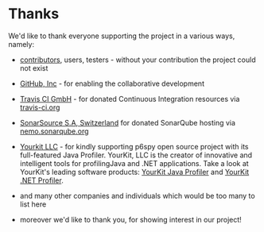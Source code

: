 # Thanks 

We'd like to thank everyone supporting the project in a various ways, namely:

 * [contributors](team-list.html), users, testers - without your contribution the project could not exist
 
 * [GitHub, Inc](https://github.com/) - for enabling the collaborative development
 
 * [Travis CI GmbH](https://travis-ci.com/) - for donated Continuous Integration resources via [travis-ci.org](https://travis-ci.org/p6spy/p6spy)
 
 * [SonarSource S.A, Switzerland](http://www.sonarsource.com/) for donated SonarQube hosting via [nemo.sonarqube.org](http://nemo.sonarqube.org/dashboard/index/p6spy:p6spy-parent)
 
 * [Yourkit LLC](http://www.yourkit.com/) - for kindly supporting p6spy open source project with its full-featured Java Profiler. YourKit, LLC is the creator of innovative and intelligent tools for profilingJava and .NET applications. Take a look at YourKit's leading software products:
[YourKit Java Profiler](http://www.yourkit.com/java/profiler/index.jsp) and [YourKit .NET Profiler](http://www.yourkit.com/.net/profiler/index.jsp).

 * and many other companies and individuals which would be too many to list here
 
 * moreover we'd like to thank you, for showing interest in our project!